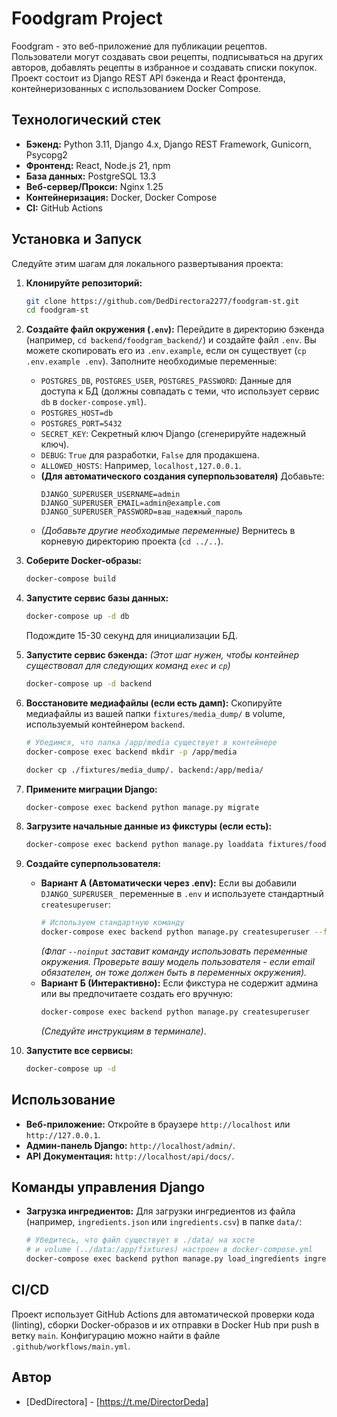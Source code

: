 # Foodgram Project

Foodgram - это веб-приложение для публикации рецептов. Пользователи могут создавать свои рецепты, подписываться на других авторов, добавлять рецепты в избранное и создавать списки покупок. Проект состоит из Django REST API бэкенда и React фронтенда, контейнеризованных с использованием Docker Compose.

## Технологический стек

*   **Бэкенд:** Python 3.11, Django 4.x, Django REST Framework, Gunicorn, Psycopg2
*   **Фронтенд:** React, Node.js 21, npm
*   **База данных:** PostgreSQL 13.3
*   **Веб-сервер/Прокси:** Nginx 1.25
*   **Контейнеризация:** Docker, Docker Compose
*   **CI:** GitHub Actions

## Установка и Запуск

Следуйте этим шагам для локального развертывания проекта:

1.  **Клонируйте репозиторий:**
    ```bash
    git clone https://github.com/DedDirectora2277/foodgram-st.git
    cd foodgram-st
    ```

2.  **Создайте файл окружения (`.env`):**
    Перейдите в директорию бэкенда (например, `cd backend/foodgram_backend/`) и создайте файл `.env`. Вы можете скопировать его из `.env.example`, если он существует (`cp .env.example .env`). Заполните необходимые переменные:
    *   `POSTGRES_DB`, `POSTGRES_USER`, `POSTGRES_PASSWORD`: Данные для доступа к БД (должны совпадать с теми, что использует сервис `db` в `docker-compose.yml`).
    *   `POSTGRES_HOST=db`
    *   `POSTGRES_PORT=5432`
    *   `SECRET_KEY`: Секретный ключ Django (сгенерируйте надежный ключ).
    *   `DEBUG`: `True` для разработки, `False` для продакшена.
    *   `ALLOWED_HOSTS`: Например, `localhost,127.0.0.1`.
    *   **(Для автоматического создания суперпользователя)** Добавьте:
        ```dotenv
        DJANGO_SUPERUSER_USERNAME=admin
        DJANGO_SUPERUSER_EMAIL=admin@example.com
        DJANGO_SUPERUSER_PASSWORD=ваш_надежный_пароль
        ```
    *   *(Добавьте другие необходимые переменные)*
    Вернитесь в корневую директорию проекта (`cd ../..`).

4.  **Соберите Docker-образы:**
    ```bash
    docker-compose build
    ```

5.  **Запустите сервис базы данных:**
    ```bash
    docker-compose up -d db
    ```
    Подождите 15-30 секунд для инициализации БД.

6.  **Запустите сервис бэкенда:**
    *(Этот шаг нужен, чтобы контейнер существовал для следующих команд `exec` и `cp`)*
    ```bash
    docker-compose up -d backend
    ```

7.  **Восстановите медиафайлы (если есть дамп):**
    Скопируйте медиафайлы из вашей папки `fixtures/media_dump/` в volume, используемый контейнером `backend`.
    ```bash
    # Убедимся, что папка /app/media существует в контейнере
    docker-compose exec backend mkdir -p /app/media

    docker cp ./fixtures/media_dump/. backend:/app/media/
    ```

8.  **Примените миграции Django:**
    ```bash
    docker-compose exec backend python manage.py migrate
    ```

9.  **Загрузите начальные данные из фикстуры (если есть):**
    ```bash
    docker-compose exec backend python manage.py loaddata fixtures/foodgram_data.json
    ```

10. **Создайте суперпользователя:**
    *   **Вариант А (Автоматически через .env):** Если вы добавили `DJANGO_SUPERUSER_` переменные в `.env` и используете стандартный `createsuperuser`:
        ```bash
        # Используем стандартную команду
        docker-compose exec backend python manage.py createsuperuser --first_name "Ivan" --last_name "Demin" --noinput
        ```
        *(Флаг `--noinput` заставит команду использовать переменные окружения. Проверьте вашу модель пользователя - если email обязателен, он тоже должен быть в переменных окружения).*
    *   **Вариант Б (Интерактивно):** Если фикстура не содержит админа или вы предпочитаете создать его вручную:
        ```bash
        docker-compose exec backend python manage.py createsuperuser
        ```
        *(Следуйте инструкциям в терминале)*.

11. **Запустите все сервисы:**
    ```bash
    docker-compose up -d
    ```

## Использование

*   **Веб-приложение:** Откройте в браузере `http://localhost` или `http://127.0.0.1`.
*   **Админ-панель Django:** `http://localhost/admin/`.
*   **API Документация:** `http://localhost/api/docs/`.

## Команды управления Django

*   **Загрузка ингредиентов:**
    Для загрузки ингредиентов из файла (например, `ingredients.json` или `ingredients.csv`) в папке `data/`:
    ```bash
    # Убедитесь, что файл существует в ./data/ на хосте
    # и volume (../data:/app/fixtures) настроен в docker-compose.yml
    docker-compose exec backend python manage.py load_ingredients ingredients.json
    ```

## CI/CD

Проект использует GitHub Actions для автоматической проверки кода (linting), сборки Docker-образов и их отправки в Docker Hub при push в ветку `main`. Конфигурацию можно найти в файле `.github/workflows/main.yml`.

## Автор

*   [DedDirectora] - [https://t.me/DirectorDeda]
